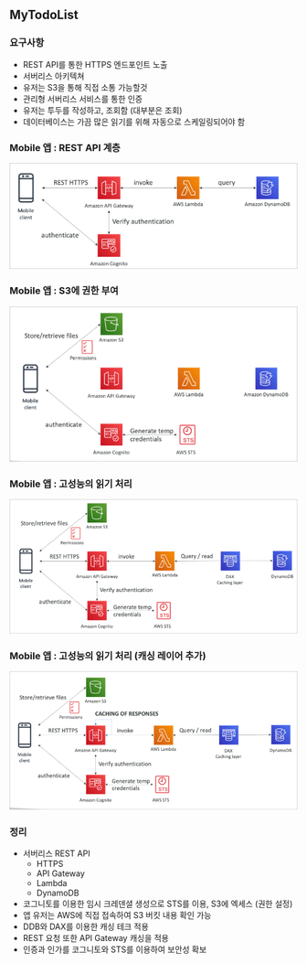 ## MyTodoList

### 요구사항

- REST API를 통한 HTTPS 엔드포인트 노출
- 서버리스 아키텍쳐
- 유저는 S3을 통해 직접 소통 가능할것
- 관리형 서버리스 서비스를 통한 인증
- 유저는 투두를 작성하고, 조회함 (대부분은 조회)
- 데이터베이스는 가끔 많은 읽기를 위해 자동으로 스케일링되어야 함

### Mobile 앱 : REST API 계층

![images/serverless_architecture/1.png](images/serverless_architecture/1.png)

### Mobile 앱 : S3에 권한 부여

![images/serverless_architecture/2.png](images/serverless_architecture/2.png)

### Mobile 앱 : 고성능의 읽기 처리

![images/serverless_architecture/3.png](images/serverless_architecture/3.png)

### Mobile 앱 : 고성능의 읽기 처리 (캐싱 레이어 추가)

![images/serverless_architecture/4.png](images/serverless_architecture/4.png)

### 정리

- 서버리스 REST API
  - HTTPS
  - API Gateway
  - Lambda
  - DynamoDB
- 코그니토를 이용한 임시 크레덴셜 생성으로 STS를 이용, S3에 엑세스 (권한 설정)
- 앱 유저는 AWS에 직접 접속하여 S3 버킷 내용 확인 가능
- DDB와 DAX를 이용한 캐싱 테크 적용
- REST 요청 또한 API Gateway 캐싱을 적용
- 인증과 인가를 코그니토와 STS를 이용하여 보안성 확보
